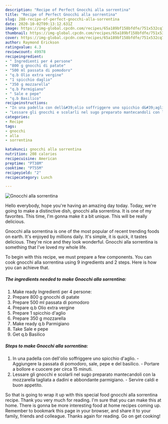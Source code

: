 ```yaml
---
description: "Recipe of Perfect Gnocchi alla sorrentina"
title: "Recipe of Perfect Gnocchi alla sorrentina"
slug: 288-recipe-of-perfect-gnocchi-alla-sorrentina
date: 2020-10-02T09:13:12.631Z
image: https://img-global.cpcdn.com/recipes/65a189bf158bfdfe/751x532cq70/gnocchi-alla-sorrentina-recipe-main-photo.jpg
thumbnail: https://img-global.cpcdn.com/recipes/65a189bf158bfdfe/751x532cq70/gnocchi-alla-sorrentina-recipe-main-photo.jpg
cover: https://img-global.cpcdn.com/recipes/65a189bf158bfdfe/751x532cq70/gnocchi-alla-sorrentina-recipe-main-photo.jpg
author: Raymond Erickson
ratingvalue: 4.3
reviewcount: 49978
recipeingredient:
- " Ingredienti per 4 persone"
- "800 g gnocchi di patate"
- "500 ml passata di pomodoro"
- "q.b Olio extra vergine"
- "1 spicchio daglio"
- "350 g mozzarella"
- "q.b Parmigiano"
- " Sale e pepe"
- "q.b Basilico"
recipeinstructions:
- "In una padella con dell&#39;olio soffriggere uno spicchio d&#39;aglio. Aggiungere la passata di pomodoro, sale, pepe e del basilico. Portare a bollore e cuocere per circa 15 minuti."
- "Lessare gli gnocchi e scolarli nel sugo preparato mantecandoli con la mozzarella tagliata a dadini e abbondante parmigiano. Servire caldi e buon appetito."
categories:
- Recipe
tags:
- gnocchi
- alla
- sorrentina

katakunci: gnocchi alla sorrentina 
nutrition: 208 calories
recipecuisine: American
preptime: "PT38M"
cooktime: "PT55M"
recipeyield: "2"
recipecategory: Lunch

---
```



![Gnocchi alla sorrentina](https://img-global.cpcdn.com/recipes/65a189bf158bfdfe/751x532cq70/gnocchi-alla-sorrentina-recipe-main-photo.jpg)

Hello everybody, hope you're having an amazing day today. Today, we're going to make a distinctive dish, gnocchi alla sorrentina. It is one of my favorites. This time, I'm gonna make it a bit unique. This will be really delicious.



Gnocchi alla sorrentina is one of the most popular of recent trending foods on earth. It's enjoyed by millions daily. It's simple, it is quick, it tastes delicious. They're nice and they look wonderful. Gnocchi alla sorrentina is something that I've loved my whole life.


To begin with this recipe, we must prepare a few components. You can cook gnocchi alla sorrentina using 9 ingredients and 2 steps. Here is how you can achieve that.

<!--inarticleads1-->

##### The ingredients needed to make Gnocchi alla sorrentina:

1. Make ready  Ingredienti per 4 persone:
1. Prepare 800 g gnocchi di patate
1. Prepare 500 ml passata di pomodoro
1. Prepare q.b Olio extra vergine
1. Prepare 1 spicchio d&#39;aglio
1. Prepare 350 g mozzarella
1. Make ready q.b Parmigiano
1. Take  Sale e pepe
1. Get q.b Basilico




<!--inarticleads2-->

##### Steps to make Gnocchi alla sorrentina:

1. In una padella con dell&#39;olio soffriggere uno spicchio d&#39;aglio. - Aggiungere la passata di pomodoro, sale, pepe e del basilico. - Portare a bollore e cuocere per circa 15 minuti.
1. Lessare gli gnocchi e scolarli nel sugo preparato mantecandoli con la mozzarella tagliata a dadini e abbondante parmigiano. - Servire caldi e buon appetito.




So that is going to wrap it up with this special food gnocchi alla sorrentina recipe. Thank you very much for reading. I'm sure that you can make this at home. There is gonna be more interesting food at home recipes coming up. Remember to bookmark this page in your browser, and share it to your family, friends and colleague. Thanks again for reading. Go on get cooking!
